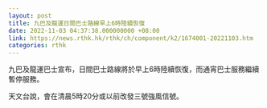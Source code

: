 ```yaml
---
layout: post
title: 九巴及龍運日間巴士路線早上6時陸續恢復
date: 2022-11-03 04:37:38.000000000 +08:00
link: https://news.rthk.hk/rthk/ch/component/k2/1674001-20221103.htm
categories: rthk
---
```


九巴及龍運巴士宣布，日間巴士路線將於早上6時陸續恢復，而通宵巴士服務繼續暫停服務。

天文台說，會在清晨5時20分或以前改發三號強風信號。

